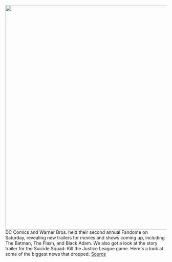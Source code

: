 <img src='https://cdn.vox-cdn.com/thumbor/AB_GcpjGCmAzBXuO0SnA288ub5w=/0x0:1870x992/1200x800/filters:focal(786x347:1084x645)/cdn.vox-cdn.com/uploads/chorus_image/image/70005059/black_adam.0.png' width='700px' /><br/>
DC Comics and Warner Bros. held their second annual Fandome on Saturday, revealing new trailers for movies and shows coming up, including The Batman, The Flash, and Black Adam. We also got a look at the story trailer for the Suicide Squad: Kill the Justice League game. Here's a look at some of the biggest news that dropped.
<a href='https://www.theverge.com/2021/10/16/22729057/biggest-announcements-dc-fandome-batman-black-adam-hbo-warner'> Source <a/>